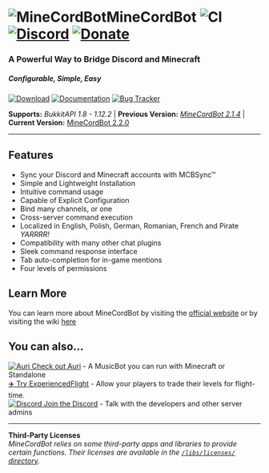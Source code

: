 # ![MineCordBot](https://vectr.com/cyrien/k3vhJlcOMS.png?width=65&height=65&select=k3vhJlcOMSpage0)__MineCordBot__ ![CI](https://travis-ci.org/CyR1en/Minecordbot.svg?branch=master) [![Discord](https://img.shields.io/discord/253637961776627712.svg)](https://discord.cyrien.us) [![Donate](https://img.shields.io/badge/Support-Me!-blue.svg)](https://donate.cyrien.us/) 

### A Powerful Way to Bridge Discord and Minecraft 
##### Configurable, Simple, Easy 

[![Download](https://raw.githubusercontent.com/wiki/CyR1en/Minecordbot/_imgs/button_download.png)](https://github.com/CyR1en/Minecordbot/releases)
[![Documentation](https://raw.githubusercontent.com/wiki/CyR1en/Minecordbot/_imgs/button_documentation.png)](https://github.com/CyR1en/Minecordbot/wiki)
[![Bug Tracker](https://raw.githubusercontent.com/wiki/CyR1en/Minecordbot/_imgs/button_bug-tracker.png)](https://github.com/CyR1en/Minecordbot/issues)

__Supports:__ *BukkitAPI 1.8 - 1.12.2*  |  __Previous Version:__ *[MineCordBot 2.1.4](https://github.com/CyR1en/Minecordbot/releases/tag/v2.1.4)*  | __Current Version:__ [MineCordBot 2.2.0](https://github.com/CyR1en/Minecordbot/releases/tag/v2.2.0)

---
## Features
* Sync your Discord and Minecraft accounts with MCBSync™
* Simple and Lightweight Installation
* Intuitive command usage
* Capable of Explicit Configuration
* Bind many channels, or one
* Cross-server command execution
* Localized in English, Polish, German, Romanian, French and Pirate *YARRRR!*
* Compatibility with many other chat plugins
* Sleek command response interface
* Tab auto-completion for in-game mentions
* Four levels of permissions

## Learn More
You can learn more about MineCordBot by visiting the [official website](https://minecordbot.cyrien.us) or by visiting the wiki [here](https://github.com/CyR1en/Minecordbot/wiki)

## You can also...  
[![Auri](https://raw.githubusercontent.com/wiki/CyR1en/Minecordbot/_imgs/auri_16.png) Check out Auri](https://github.com/CyR1en/Project-Auri) - A MusicBot you can run with Minecraft or Standalone  
[:airplane: Try ExperiencedFlight](https://github.com/CyR1en/ExperiencedFlight) - Allow your players to trade their levels for flight-time.  
[![Discord](https://raw.githubusercontent.com/wiki/CyR1en/Minecordbot/_imgs/discord-d_16.png) Join the Discord](https://discord.gg/bETVHje) - Talk with the developers and other server admins  

---
__Third-Party Licenses__  
_MineCordBot relies on some third-party apps and libraries to provide certain functions. Their licenses are available in the [`/libs/licenses/` directory](https://github.com/CyR1en/Minecordbot/tree/master/libs/licenses)._
